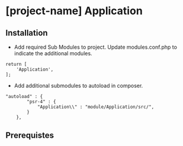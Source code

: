 # [project-name] Application

## Installation
- Add required Sub Modules to project.  Update modules.conf.php to indicate the additional modules.

```
return [
	'Application',
];
```

- Add additional submodules to autoload in composer.

```
"autoload" : {
		"psr-4" : {
			"Application\\" : "module/Application/src/",
		}
	},
```

## Prerequistes
